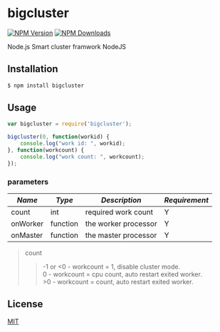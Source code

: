 # bigcluster

[![NPM Version][npm-image]][npm-url]
[![NPM Downloads][downloads-image]][downloads-url]

Node.js Smart cluster framwork NodeJS

## Installation

```sh
$ npm install bigcluster
```

## Usage

``` javascript
var bigcluster = require('bigcluster');

bigcluster(0, function(workid) {
    console.log("work id: ", workid);
}, function(workcount) {
    console.log("work count: ", workcount);
});
```

### parameters

|*Name*|*Type*|*Description*|*Requirement*|
|---|---|---|---|
|count|int|required work count|Y|
|onWorker|function|the worker processor|Y|
|onMaster|function|the master processor|Y|

> count
>> -1 or &lt;0 - workcount = 1, disable cluster mode.  
>>           0 - workcount = cpu count, auto restart exited worker.  
>>       &gt;0 - workcount = count, auto restart exited worker.

## License

[MIT](LICENSE)

[npm-image]: https://img.shields.io/npm/v/bigcluster.svg
[npm-url]: https://npmjs.org/package/bigcluster
[downloads-image]: https://img.shields.io/npm/dm/bigcluster.svg
[downloads-url]: https://npmjs.org/package/bigcluster
